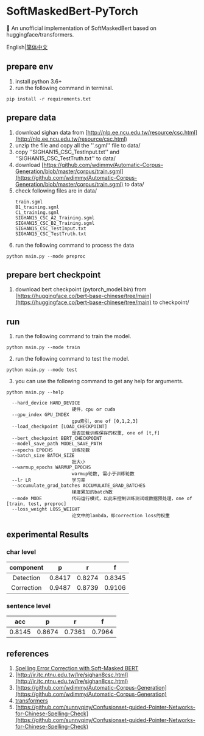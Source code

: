 # SoftMaskedBert-PyTorch
🙈 An unofficial implementation of SoftMaskedBert based on huggingface/transformers.

English|[简体中文](readme.md)

## prepare env
1. install python 3.6+
2. run the following command in terminal.
```shell
pip install -r requirements.txt
```

## prepare data
1. download sighan data from [http://nlp.ee.ncu.edu.tw/resource/csc.html](http://nlp.ee.ncu.edu.tw/resource/csc.html)
2. unzip the file and copy all the ''.sgml'' file to data/
3. copy ''SIGHAN15_CSC_TestInput.txt'' and ''SIGHAN15_CSC_TestTruth.txt'' to data/
4. download [https://github.com/wdimmy/Automatic-Corpus-Generation/blob/master/corpus/train.sgml](https://github.com/wdimmy/Automatic-Corpus-Generation/blob/master/corpus/train.sgml) to data/
5. check following files are in data/
    ```
    train.sgml
    B1_training.sgml
    C1_training.sgml  
    SIGHAN15_CSC_A2_Training.sgml  
    SIGHAN15_CSC_B2_Training.sgml  
    SIGHAN15_CSC_TestInput.txt
    SIGHAN15_CSC_TestTruth.txt
    ```
6. run the following command to process the data
```shell
python main.py --mode preproc
```

## prepare bert checkpoint
1. download bert checkpoint (pytorch_model.bin) from [https://huggingface.co/bert-base-chinese/tree/main](https://huggingface.co/bert-base-chinese/tree/main) to checkpoint/

## run
1. run the following command to train the model.
```shell
python main.py --mode train
```
2. run the following command to test the model.
```shell
python main.py --mode test
```
3. you can use the following command to get any help for arguments.
```shell
python main.py --help
```
```
  --hard_device HARD_DEVICE
                        硬件，cpu or cuda
  --gpu_index GPU_INDEX
                        gpu索引, one of [0,1,2,3]
  --load_checkpoint [LOAD_CHECKPOINT]
                        是否加载训练保存的权重, one of [t,f]
  --bert_checkpoint BERT_CHECKPOINT
  --model_save_path MODEL_SAVE_PATH
  --epochs EPOCHS       训练轮数
  --batch_size BATCH_SIZE
                        批大小
  --warmup_epochs WARMUP_EPOCHS
                        warmup轮数, 需小于训练轮数
  --lr LR               学习率
  --accumulate_grad_batches ACCUMULATE_GRAD_BATCHES
                        梯度累加的batch数
  --mode MODE           代码运行模式，以此来控制训练测试或数据预处理，one of [train, test, preproc]
  --loss_weight LOSS_WEIGHT
                        论文中的lambda，即correction loss的权重
```

## experimental Results

### char level

|component|p|r|f|
|:-:|:-:|:-:|:-:|
|Detection|0.8417|0.8274|0.8345|
|Correction|0.9487|0.8739|0.9106|

### sentence level

|acc|p|r|f|
|:-:|:-:|:-:|:-:|
|0.8145|0.8674|0.7361|0.7964|


## references
1. [Spelling Error Correction with Soft-Masked BERT](https://arxiv.org/abs/2005.07421)
2. [http://ir.itc.ntnu.edu.tw/lre/sighan8csc.html](http://ir.itc.ntnu.edu.tw/lre/sighan8csc.html)
3. [https://github.com/wdimmy/Automatic-Corpus-Generation](https://github.com/wdimmy/Automatic-Corpus-Generation)
4. [transformers](https://huggingface.co/)
5. [https://github.com/sunnyqiny/Confusionset-guided-Pointer-Networks-for-Chinese-Spelling-Check](https://github.com/sunnyqiny/Confusionset-guided-Pointer-Networks-for-Chinese-Spelling-Check)